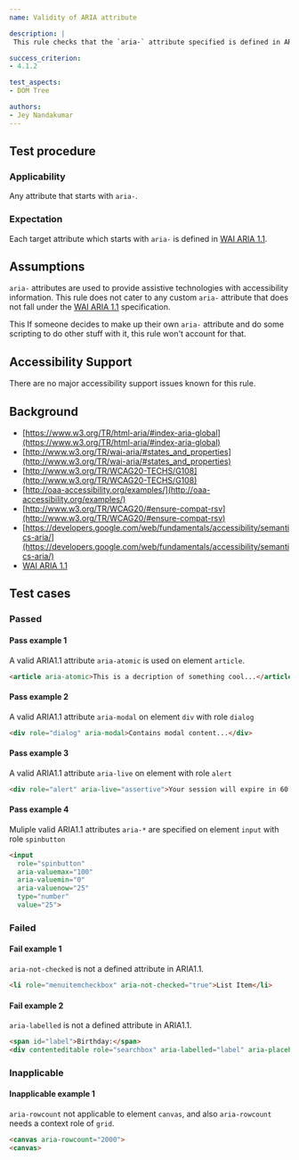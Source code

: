 ```yaml
---
name: Validity of ARIA attribute

description: |
 This rule checks that the `aria-` attribute specified is defined in ARIA 1.1.

success_criterion:
- 4.1.2

test_aspects:
- DOM Tree

authors:
- Jey Nandakumar
---
```


## Test procedure

### Applicability

Any attribute that starts with `aria-`.

### Expectation

Each target attribute which starts with `aria-` is defined in [WAI ARIA 1.1](https://www.w3.org/TR/wai-aria-1.1/).

## Assumptions

`aria-` attributes are used to provide assistive technologies with accessibility information. This rule does not cater to any custom `aria-` attribute that does not fall under the [WAI ARIA 1.1](https://www.w3.org/TR/wai-aria-1.1/) specification.

This 
If someone decides to make up their own `aria-` attribute and do some scripting to do other stuff with it, this rule won't account for that.

## Accessibility Support

There are no major accessibility support issues known for this rule.

## Background

- [https://www.w3.org/TR/html-aria/#index-aria-global](https://www.w3.org/TR/html-aria/#index-aria-global)
- [http://www.w3.org/TR/wai-aria/#states_and_properties](http://www.w3.org/TR/wai-aria/#states_and_properties)
- [http://www.w3.org/TR/WCAG20-TECHS/G108](http://www.w3.org/TR/WCAG20-TECHS/G108)
- [http://oaa-accessibility.org/examples/](http://oaa-accessibility.org/examples/)
- [http://www.w3.org/TR/WCAG20/#ensure-compat-rsv](http://www.w3.org/TR/WCAG20/#ensure-compat-rsv)
- [https://developers.google.com/web/fundamentals/accessibility/semantics-aria/](https://developers.google.com/web/fundamentals/accessibility/semantics-aria/)
- [WAI ARIA 1.1](https://www.w3.org/TR/wai-aria-1.1/)

## Test cases

### Passed

#### Pass example 1

A valid ARIA1.1 attribute `aria-atomic` is used on element `article`.

```html
<article aria-atomic>This is a decription of something cool...</article>
```

#### Pass example 2

A valid ARIA1.1 attribute `aria-modal` on element `div` with role `dialog`

```html
<div role="dialog" aria-modal>Contains modal content...</div>
```

#### Pass example 3

A valid ARIA1.1 attribute `aria-live` on element with role `alert`

```html
<div role="alert" aria-live="assertive">Your session will expire in 60 seconds.</div>
```

#### Pass example 4

Muliple valid ARIA1.1 attributes `aria-*` are specified on element `input` with role `spinbutton`

```html
<input
  role="spinbutton"
  aria-valuemax="100"
  aria-valuemin="0"
  aria-valuenow="25"
  type="number"
  value="25">
```

### Failed

#### Fail example 1

`aria-not-checked` is not a defined attribute in ARIA1.1.

```html
<li role="menuitemcheckbox" aria-not-checked="true">List Item</li>
```

#### Fail example 2

`aria-labelled` is not a defined attribute in ARIA1.1.

```html
<span id="label">Birthday:</span>
<div contenteditable role="searchbox" aria-labelled="label" aria-placeholder="MM-DD-YYYY">01-01-2019</div>
```

### Inapplicable

#### Inapplicable example 1

`aria-rowcount` not applicable to element `canvas`, and also `aria-rowcount` needs a context role of `grid`.

```html
<canvas aria-rowcount="2000">
<canvas>
```